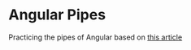 # Angular Pipes

Practicing the pipes of Angular based on [this article](https://www.c-sharpcorner.com/article/pipes-in-angular-6)